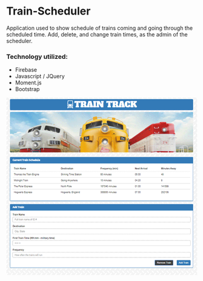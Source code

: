 # Train-Scheduler
Application used to show schedule of trains coming and going through the scheduled time. Add, delete, and change train times, as the admin of the scheduler.

### Technology utilized:
* Firebase
* Javascript / JQuery
* Moment.js
* Bootstrap

![demo](traintrack.gif)
